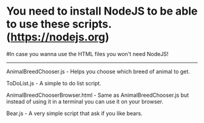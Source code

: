 # You need to install NodeJS to be able to use these scripts. (https://nodejs.org)

#In case you wanna use the HTML files you won't need NodeJS!
________________________________________________________________________________

AnimalBreedChooser.js - Helps you choose which breed of animal to get.

ToDoList.js - A simple to do list script.

AnimalBreedChooserBrowser.html - Same as AnimalBreedChooser.js but instead of using it in a terminal you can use it on your browser.

Bear.js - A very simple script that ask if you like bears.
